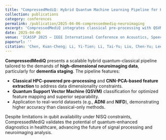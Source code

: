 ```yaml
---
title: "CompressedMediQ: Hybrid Quantum Machine Learning Pipeline for High-Dimensional Neuroimaging Data"
collection: publications
category: conferences
permalink: /publication/2025-04-06-compressedmediq-neuroimaging
excerpt: 'CompressedMediQ integrates classical pre-processing with QSVM-based classification to tackle high-dimensional neuroimaging data in dementia diagnostics.'
date: 2025-04-06
venue: 'ICASSP 2025 – IEEE International Conference on Acoustics, Speech, and Signal Processing (ICASSP)'
paperurl: ''
citation: 'Chen, Kuan-Cheng; Li, Yi-Tien; Li, Tai-Yu; Liu, Chen-Yu; Lee, Po-Heng; &amp; Chen, Cheng-Yu. (2025). &quot;CompressedMediQ: Hybrid Quantum Machine Learning Pipeline for High-Dimensional Neuroimaging Data.&quot; <i>Proceedings of ICASSP 2025 – IEEE International Conference on Acoustics, Speech, and Signal Processing</i>.'
---
```


**CompressedMediQ** presents a scalable hybrid quantum-classical pipeline tailored to the demands of **high-dimensional neuroimaging data**, particularly for **dementia staging**. The pipeline features:

* **Classical HPC-powered pre-processing** and **CNN-PCA-based feature extraction** to address data dimensionality constraints.  
* **Quantum Support Vector Machine (QSVM)** classification for optimized feature mapping and superior separability.  
* Application to real-world datasets (e.g., **ADNI** and **NIFD**), demonstrating higher accuracy than classical-only methods.

Despite limitations in qubit availability under NISQ constraints, CompressedMediQ validates the potential of quantum-enhanced diagnostics in healthcare, advancing the future of signal processing and neuroimaging analysis.

